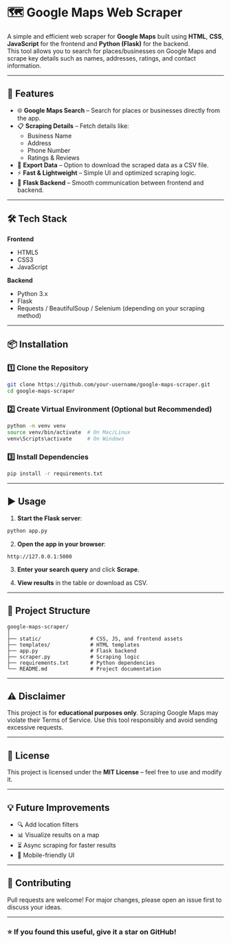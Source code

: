 # 🗺️ Google Maps Web Scraper

A simple and efficient web scraper for **Google Maps** built using **HTML**, **CSS**, **JavaScript** for the frontend and **Python (Flask)** for the backend.  
This tool allows you to search for places/businesses on Google Maps and scrape key details such as names, addresses, ratings, and contact information.

---

## 🚀 Features
- 🌐 **Google Maps Search** – Search for places or businesses directly from the app.
- 📋 **Scraping Details** – Fetch details like:
  - Business Name
  - Address
  - Phone Number
  - Ratings & Reviews
- 📂 **Export Data** – Option to download the scraped data as a CSV file.
- ⚡ **Fast & Lightweight** – Simple UI and optimized scraping logic.
- 🔗 **Flask Backend** – Smooth communication between frontend and backend.

---

## 🛠️ Tech Stack
**Frontend**  
- HTML5  
- CSS3  
- JavaScript  

**Backend**  
- Python 3.x  
- Flask  
- Requests / BeautifulSoup / Selenium (depending on your scraping method)  

---

## 📦 Installation

### 1️⃣ Clone the Repository
```bash
git clone https://github.com/your-username/google-maps-scraper.git
cd google-maps-scraper
```

### 2️⃣ Create Virtual Environment (Optional but Recommended)
```bash
python -m venv venv
source venv/bin/activate  # On Mac/Linux
venv\Scripts\activate     # On Windows
```

### 3️⃣ Install Dependencies
```bash
pip install -r requirements.txt
```

---

## ▶️ Usage

1. **Start the Flask server**:
```bash
python app.py
```

2. **Open the app in your browser**:  
```
http://127.0.0.1:5000
```

3. **Enter your search query** and click **Scrape**.

4. **View results** in the table or download as CSV.

---

## 📂 Project Structure
```
google-maps-scraper/
│
├── static/                # CSS, JS, and frontend assets
├── templates/             # HTML templates
├── app.py                 # Flask backend
├── scraper.py             # Scraping logic
├── requirements.txt       # Python dependencies
└── README.md              # Project documentation
```

---

## ⚠️ Disclaimer
This project is for **educational purposes only**. Scraping Google Maps may violate their Terms of Service. Use this tool responsibly and avoid sending excessive requests.

---

## 📜 License
This project is licensed under the **MIT License** – feel free to use and modify it.

---

## 💡 Future Improvements
- 🔍 Add location filters  
- 📊 Visualize results on a map  
- ⏳ Async scraping for faster results  
- 📱 Mobile-friendly UI  

---

## 🤝 Contributing
Pull requests are welcome! For major changes, please open an issue first to discuss your ideas.

---

### ⭐ If you found this useful, give it a star on GitHub!
